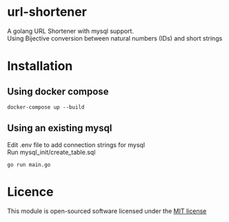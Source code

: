 # url-shortener
A golang URL Shortener with mysql support.  
Using Bijective conversion between natural numbers (IDs) and short strings

# Installation
## Using docker compose
```
docker-compose up --build
```
## Using an existing mysql

Edit .env file to add connection strings for mysql  
Run mysql_init/create_table.sql  
```
go run main.go
```



# Licence 
This module is open-sourced software licensed under the [MIT license](http://opensource.org/licenses/MIT)
